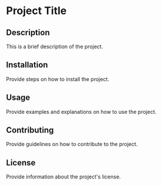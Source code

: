 # Project Title

## Description

This is a brief description of the project.

## Installation

Provide steps on how to install the project.

## Usage

Provide examples and explanations on how to use the project.

## Contributing

Provide guidelines on how to contribute to the project.

## License

Provide information about the project's license.
